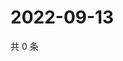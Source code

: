 # 2022-09-13

共 0 条

<!-- BEGIN WEIBO -->
<!-- 最后更新时间 Tue Sep 13 2022 17:08:37 GMT+0800 (China Standard Time) -->

<!-- END WEIBO -->
